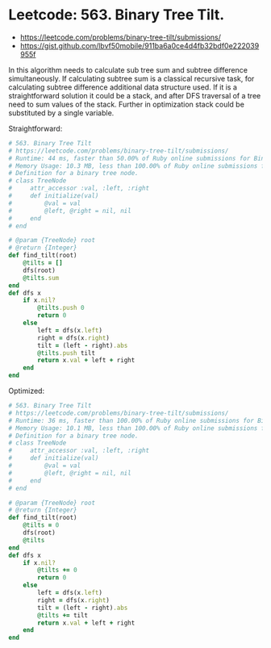 # Leetcode: 563. Binary Tree Tilt.

- https://leetcode.com/problems/binary-tree-tilt/submissions/
- https://gist.github.com/lbvf50mobile/911ba6a0ce4d4fb32bdf0e222039955f

In this algorithm needs to calculate sub tree sum and subtree difference simultaneously. If calculating subtree sum is a classical recursive task, for calculating subtree difference additional data structure used. If it is a straightforward solution it could be a stack, and after DFS traversal of a tree need to sum values of the stack. Further in optimization stack could be substituted by a single variable. 


Straightforward: 

```Ruby
# 563. Binary Tree Tilt
# https://leetcode.com/problems/binary-tree-tilt/submissions/
# Runtime: 44 ms, faster than 50.00% of Ruby online submissions for Binary Tree Tilt.
# Memory Usage: 10.3 MB, less than 100.00% of Ruby online submissions for Binary Tree Tilt.
# Definition for a binary tree node.
# class TreeNode
#     attr_accessor :val, :left, :right
#     def initialize(val)
#         @val = val
#         @left, @right = nil, nil
#     end
# end

# @param {TreeNode} root
# @return {Integer}
def find_tilt(root)
    @tilts = []
    dfs(root)
    @tilts.sum
end
def dfs x
    if x.nil?
        @tilts.push 0
        return 0
    else
        left = dfs(x.left)
        right = dfs(x.right)
        tilt = (left - right).abs
        @tilts.push tilt
        return x.val + left + right
    end
end
```

Optimized:

```Ruby
# 563. Binary Tree Tilt
# https://leetcode.com/problems/binary-tree-tilt/submissions/
# Runtime: 36 ms, faster than 100.00% of Ruby online submissions for Binary Tree Tilt.
# Memory Usage: 10.1 MB, less than 100.00% of Ruby online submissions for Binary Tree Tilt.
# Definition for a binary tree node.
# class TreeNode
#     attr_accessor :val, :left, :right
#     def initialize(val)
#         @val = val
#         @left, @right = nil, nil
#     end
# end

# @param {TreeNode} root
# @return {Integer}
def find_tilt(root)
    @tilts = 0
    dfs(root)
    @tilts
end
def dfs x
    if x.nil?
        @tilts += 0
        return 0
    else
        left = dfs(x.left)
        right = dfs(x.right)
        tilt = (left - right).abs
        @tilts += tilt
        return x.val + left + right
    end
end
```
